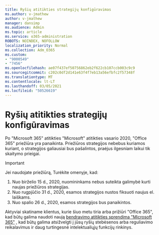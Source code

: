 ```yaml
---
title: Ryšių atitikties strategijų konfigūravimas
ms.author: v-jmathew
author: v-jmathew
manager: dansimp
ms.audience: Admin
ms.topic: article
ms.service: o365-administration
ROBOTS: NOINDEX, NOFOLLOW
localization_priority: Normal
ms.collection: Adm_O365
ms.custom:
- "9000549"
- "7456"
ms.openlocfilehash: ae07f437ef50756862eb2f622cb107ccb003c9c9
ms.sourcegitcommit: c202c0df2d141e63f4f7eb13a56efbfc2f57348f
ms.translationtype: MT
ms.contentlocale: lt-LT
ms.lasthandoff: 03/05/2021
ms.locfileid: "50526619"
---
```

# <a name="configure-communication-compliance-policies"></a>Ryšių atitikties strategijų konfigūravimas

Po "Microsoft 365" atitikties "Microsoft" atitikties vasario 2020, "Office 365" priežiūra yra panaikinta. Priežiūros strategijos nebebus kuriamos kuriant, o strategijos galiausiai bus pašalintos, praėjus ilgesniam laikui tik skaitymo prieigai.

> [!IMPORTANT]
> Jei naudojate priežiūrą, Turėkite omenyje, kad:
>
> 1. Nuo birželio 15 d., 2020, nuomininkams nebus suteikta galimybė kurti naujas priežiūros strategijas.
> 2. Nuo rugpjūčio 31 d., 2020, esamos strategijos nustos fiksuoti naujus el. laiškams.
> 3. Nuo spalio 26 d., 2020, esamos strategijos bus panaikintos.

Aktyviai skatiname klientus, kurie šiuo metu tiria arba prižiūri "Office 365", kad būtų galima naudoti naują [bendravimo atitikties sprendimą "Microsoft 365"](https://go.microsoft.com/fwlink/?linkid=2128593) , kad būtų galima atsižvelgti į jūsų ryšių stebėsenos arba reguliavimo reikalavimus ir daug turtingesnė intelektualiųjų funkcijų rinkinys.
